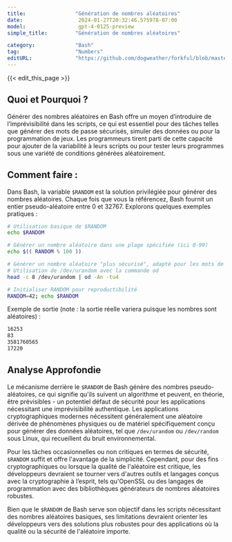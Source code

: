 ```yaml
---
title:                "Génération de nombres aléatoires"
date:                  2024-01-27T20:32:46.575978-07:00
model:                 gpt-4-0125-preview
simple_title:         "Génération de nombres aléatoires"

category:             "Bash"
tag:                  "Numbers"
editURL:              "https://github.com/dogweather/forkful/blob/master/content/fr/bash/generating-random-numbers.md"
---
```


{{< edit_this_page >}}

## Quoi et Pourquoi ?
Générer des nombres aléatoires en Bash offre un moyen d’introduire de l’imprévisibilité dans les scripts, ce qui est essentiel pour des tâches telles que générer des mots de passe sécurisés, simuler des données ou pour la programmation de jeux. Les programmeurs tirent parti de cette capacité pour ajouter de la variabilité à leurs scripts ou pour tester leurs programmes sous une variété de conditions générées aléatoirement.

## Comment faire :
Dans Bash, la variable `$RANDOM` est la solution privilégiée pour générer des nombres aléatoires. Chaque fois que vous la référencez, Bash fournit un entier pseudo-aléatoire entre 0 et 32767. Explorons quelques exemples pratiques :

```Bash
# Utilisation basique de $RANDOM
echo $RANDOM

# Générer un nombre aléatoire dans une plage spécifiée (ici 0-99)
echo $(( RANDOM % 100 ))

# Générer un nombre aléatoire "plus sécurisé", adapté pour les mots de passe ou clés
# Utilisation de /dev/urandom avec la commande od
head -c 8 /dev/urandom | od -An -tu4

# Initialiser RANDOM pour reproductibilité
RANDOM=42; echo $RANDOM
```

Exemple de sortie (note : la sortie réelle variera puisque les nombres sont aléatoires) :
```Bash
16253
83
3581760565
17220
```

## Analyse Approfondie
Le mécanisme derrière le `$RANDOM` de Bash génère des nombres pseudo-aléatoires, ce qui signifie qu'ils suivent un algorithme et peuvent, en théorie, être prévisibles - un potentiel défaut de sécurité pour les applications nécessitant une imprévisibilité authentique. Les applications cryptographiques modernes nécessitent généralement une aléatoire dérivée de phénomènes physiques ou de matériel spécifiquement conçu pour générer des données aléatoires, tel que `/dev/urandom` ou `/dev/random` sous Linux, qui recueillent du bruit environnemental.

Pour les tâches occasionnelles ou non critiques en termes de sécurité, `$RANDOM` suffit et offre l'avantage de la simplicité. Cependant, pour des fins cryptographiques ou lorsque la qualité de l'aléatoire est critique, les développeurs devraient se tourner vers d'autres outils et langages conçus avec la cryptographie à l’esprit, tels qu'OpenSSL ou des langages de programmation avec des bibliothèques générateurs de nombres aléatoires robustes.

Bien que le `$RANDOM` de Bash serve son objectif dans les scripts nécessitant des nombres aléatoires basiques, ses limitations devraient orienter les développeurs vers des solutions plus robustes pour des applications où la qualité ou la sécurité de l'aléatoire importe.
